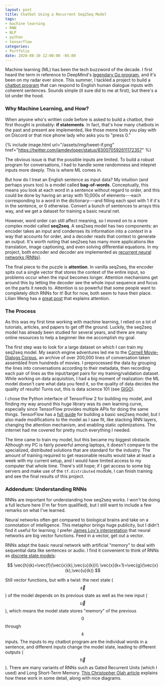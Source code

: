 ```yaml
---
layout: post
title: Chatbot Using a Recurrent Seq2Seq Model
tags:
- machine learning
- RNN
- NLP
- python
- tensorflow
categories:
- Portfolio
date: 2020-08-30 12:00:00 -05:00
---
```


Machine learning (ML) has been the tech buzzword of the decade. I first heard the term in reference to DeepMind's [legendary Go program](https://deepmind.com/research/case-studies/alphago-the-story-so-far), and it's been on my radar ever since. This summer, I tackled a project to build a [chatbot program](https://github.com/dlzou/dnlp-chatbot) that can respond to English human dialogue inputs with coherent sentences. Sounds simple (it sure did to me at first), but there's a lot under the hood.


### Why Machine Learning, and How?

When anyone who's written code before is asked to build a chatbot, their first thought is probably: **if statements**. In fact, that's how many chatbots in the past and present are implemented, like those meme bots you play with on Discord or that nice phone lady who asks you to "press 0."

{% include image.html url="/assets/img/tweet-if.png" href="https://twitter.com/iamdevloper/status/830070592611172357" %}

The obvious issue is that the possible inputs are limited. To build a robust program for conversations, I had to handle some randomness and intepret inputs more deeply. This is where ML comes in.

But how do I treat an English sentence as input data? My intuition (and perhaps yours too) is a model called **bag-of-words**. Conceptually, this means you look at each word in a sentence without regard to order, and this could be done by having an array with 10,000s of elements---each corresponding to a word in the dictionary---and filling each spot with 1 if it's in the sentence, or 0 otherwise. Convert a bunch of sentences to arrays this way, and we get a dataset for training a basic neural net.

However, word order can still affect meaning, so I moved on to a more complex model called **seq2seq**. A seq2seq model has two components: an encoder takes an input and condenses its information into a *context* in a way that accounts for order, and a decoder reads that context to generate an output. It's worth noting that seq2seq has many more applications like translation, image captioning, and even solving differential equations. In my project, both encoder and decoder are implemented as <a href="#addendum-understanding-rnns">recurrent neural networks (RNNs)</a>.

The final piece to the puzzle is **attention**. In vanilla seq2seq, the encoder spits out a single vector that stores the context of the entire input, so problems occur when the input becomes longer. Attention mechanisms get around this by letting the decoder see the whole input sequence and focus on the parts it needs to. Attention is so powerful that some people want to completely ditch RNNs for it! But for now, both seem to have their place. Lilian Weng has a [great post](https://lilianweng.github.io/lil-log/2018/06/24/attention-attention.html) that explains attention.


### The Process

As this was my first time working with machine learning, I relied on a lot of tutorials, articles, and papers to get off the ground. Luckily, the seq2seq model has already been studied for several years, and there are many online resources to help a beginner like me accomplish my goal. 

The first step was to look for a large dataset on which I can train my seq2seq model. My search engine adventures led me to the [Cornell Movie-Dialogs Corpus](http://www.cs.cornell.edu/~cristian/Cornell_Movie-Dialogs_Corpus.html), an archive of over 200,000 lines of conversation taken assembled from hundreds of movies. I preprocessed the data by grouping the lines into conversations according to their metadata, then recording each pair of lines as the input/target pairs for my training/validation dataset. While working on data acquisition, I had a big moment of realization: the ML model doesn't care what data you feed it, so the quality of data decides the quality of results! Turns out, this is data science 101 (see [GIGO](https://en.wikipedia.org/wiki/Garbage_in,_garbage_out)).

I chose the Python interface of TensorFlow 2 for building my model, and finding my way around this huge library was its own learning curve, especially since TensorFlow provides multiple APIs for doing the same things. TensorFlow has a [full guide](https://www.tensorflow.org/tutorials/text/nmt_with_attention) for building a basic seq2seq model, but I also made modifications to the model as I saw fit, like stacking RNN layers, changing the attention mechanism, and enabling static optimizations. The internet had me covered for pretty much everything I needed.

The time came to train my model, but this became my biggest obstacle. Although my PC is fairly powerful among laptops, it doesn't compare to the specialized, distributed solutions that are standard for the industry. The amount of training required to get reasonable results would take at least a week with my current setup, and I would have limited access to my computer that whole time. There's still hope; if I get access to some big servers and make use of the `tf.distributed` module, I can finish training and see the final results of this project.


### Addendum: Understanding RNNs

RNNs are important for understanding how seq2seq works. I won't be doing a full lecture here (I'm far from qualified), but I still want to include a few remarks on what I've learned.

Neural networks often get compared to biological brains and take on a connotation of intelligence. This metaphor brings huge publicity, but I didn't find it useful for learning; I prefer [James Loy's interpretation](https://towardsdatascience.com/how-to-build-your-own-neural-network-from-scratch-in-python-68998a08e4f6) that neural networks are big vector functions. Feed in a vector, get out a vector.

RNNs adapt the basic neural network with artificial "memory" to deal with sequential data like sentences or audio. I find it convenient to think of RNNs as [discrete state models](https://en.wikipedia.org/wiki/State-space_representation):

$$
\vec{h}(k)=\vec{f}(\vec{x}(k),\vec{u}(k))\\
\vec{x}(k+1)=\vec{g}(\vec{x}(k),\vec{u}(k))
$$

Still vector functions, but with a twist: the next state ($$\vec{x}$$) of the model depends on its previous state as well as the new input ($$\vec{u}$$), which means the model state stores "memory" of the previous $$0$$ through $$k$$ inputs. The inputs to my chatbot program are the individual words in a sentence, and different inputs change the model state, leading to different outputs ($$\vec{h}$$). There are many variants of RNNs such as Gated Recurrent Units (which I used) and Long Short-Term Memory. [This Christopher Olah article](https://colah.github.io/posts/2015-08-Understanding-LSTMs/) explains how these work in some detail, along with nice diagrams.

